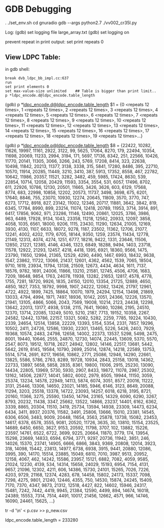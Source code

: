 # GDB Debugging

. ./set_env.sh
cd gnuradio
gdb --args python2.7 ./vv002_cr35l.py

Log:
(gdb) set logging file large_array.txt
(gdb) set logging on

prevent repeat in print output:
set print repeats 0

## View LDPC Table:

in gdb shell:
```
break dvb_ldpc_bb_impl.cc:637
run
set print elements 0
set max-value-size unlimited    ## Table is bigger than print limit..
p *ldpc_encode.d@ldpc_encode.table_length
```
(gdb) p *ldpc_encode.d@ldpc_encode.table_length
$1 = {0 <repeats 12 times>, 1 <repeats 12 times>, 2 <repeats 12 times>, 3 <repeats 12 times>, 4 <repeats 12 times>, 5 <repeats 12 times>, 6 <repeats 12 times>, 7 <repeats 12 times>,
  8 <repeats 12 times>, 9 <repeats 12 times>, 10 <repeats 12 times>, 11 <repeats 12 times>, 12 <repeats 12 times>, 13 <repeats 12 times>, 14 <repeats 12 times>, 15 <repeats 12 times>,
  16 <repeats 12 times>, 17 <repeats 12 times>, 18 <repeats 12 times>, 19 <repeats 12 times>...}


(gdb) p *ldpc_encode.p@ldpc_encode.table_length
  $8 = {22422, 10282, 11626, 19997, 11161, 2922, 3122, 99, 5625, 17064, 8270, 179, 22494, 10354, 11698, 20069, 11233, 2994, 3194, 171, 5697, 17136, 8342, 251, 22566, 10426, 11770, 20141, 11305, 3066,
    3266, 243, 5769, 17208, 8414, 323, 22638, 10498, 11842, 20213, 11377, 3138, 3338, 315, 5841, 17280, 8486, 395, 22710, 10570, 11914, 20285, 11449, 3210, 3410, 387, 5913, 17352, 8558, 467, 22782,
    10642, 11986, 20357, 11521, 3282, 3482, 459, 5985, 17424, 8630, 539, 22854, 10714, 12058, 20429, 11593, 3354, 3554, 531, 6057, 17496, 8702, 611, 22926, 10786, 12130, 20501, 11665, 3426, 3626, 603,
    6129, 17568, 8774, 683, 22998, 10858, 12202, 20573, 11737, 3498, 3698, 675, 6201, 17640, 8846, 755, 23070, 10930, 12274, 20645, 11809, 3570, 3770, 747, 6273, 17712, 8918, 827, 23142, 11002, 12346,
    20717, 11881, 3642, 3842, 819, 6345, 17784, 8990, 899, 23214, 11074, 12418, 20789, 11953, 3714, 3914, 891, 6417, 17856, 9062, 971, 23286, 11146, 12490, 20861, 12025, 3786, 3986, 963, 6489, 17928,
    9134, 1043, 23358, 11218, 12562, 20933, 12097, 3858, 4058, 1035, 6561, 18000, 9206, 1115, 23430, 11290, 12634, 21005, 12169, 3930, 4130, 1107, 6633, 18072, 9278, 1187, 23502, 11362, 12706, 21077,
    12241, 4002, 4202, 1179, 6705, 18144, 9350, 1259, 23574, 11434, 12778, 21149, 12313, 4074, 4274, 1251, 6777, 18216, 9422, 1331, 23646, 11506, 12850, 21221, 12385, 4146, 4346, 1323, 6849, 18288,
    9494, 1403, 23718, 11578, 12922, 21293, 12457, 4218, 4418, 1395, 6921, 18360, 9566, 1475, 23790, 11650, 12994, 21365, 12529, 4290, 4490, 1467, 6993, 18432, 9638, 1547, 23862, 11722, 13066, 21437,
    12601, 4362, 4562, 1539, 7065, 18504, 9710, 1619, 23934, 11794, 13138, 21509, 12673, 4434, 4634, 1611, 7137, 18576, 9782, 1691, 24006, 11866, 13210, 21581, 12745, 4506, 4706, 1683, 7209, 18648,
    9854, 1763, 24078, 11938, 13282, 21653, 12817, 4578, 4778, 1755, 7281, 18720, 9926, 1835, 24150, 12010, 13354, 21725, 12889, 4650, 4850, 1827, 7353, 18792, 9998, 1907, 24222, 12082, 13426, 21797,
    12961, 4722, 4922, 1899, 7425, 18864, 10070, 1979, 24294, 12154, 13498, 21869, 13033, 4794, 4994, 1971, 7497, 18936, 10142, 2051, 24366, 12226, 13570, 21941, 13105, 4866, 5066, 2043, 7569, 19008,
    10214, 2123, 24438, 12298, 13642, 22013, 13177, 4938, 5138, 2115, 7641, 19080, 10286, 2195, 24510, 12370, 13714, 22085, 13249, 5010, 5210, 2187, 7713, 19152, 10358, 2267, 24582, 12442, 13786,
    22157, 13321, 5082, 5282, 2259, 7785, 19224, 10430, 2339, 24654, 12514, 13858, 22229, 13393, 5154, 5354, 2331, 7857, 19296, 10502, 2411, 24726, 12586, 13930, 22301, 13465, 5226, 5426, 2403, 7929,
    19368, 10574, 2483, 24798, 12658, 14002, 22373, 13537, 5298, 5498, 2475, 8001, 19440, 10646, 2555, 24870, 12730, 14074, 22445, 13609, 5370, 5570, 2547, 8073, 19512, 10718, 2627, 24942, 12802,
    14146, 22517, 13681, 5442, 5642, 2619, 8145, 19584, 10790, 2699, 25014, 12874, 14218, 22589, 13753, 5514, 5714, 2691, 8217, 19656, 10862, 2771, 25086, 12946, 14290, 22661, 13825, 5586, 5786, 2763,
    8289, 19728, 10934, 2843, 25158, 13018, 14362, 22733, 13897, 5658, 5858, 2835, 8361, 19800, 11006, 2915, 25230, 13090, 14434, 22805, 13969, 5730, 5930, 2907, 8433, 19872, 11078, 2987, 25302,
    13162, 14506, 22877, 14041, 5802, 6002, 2979, 8505, 19944, 11150, 3059, 25374, 13234, 14578, 22949, 14113, 5874, 6074, 3051, 8577, 20016, 11222, 3131, 25446, 13306, 14650, 23021, 14185, 5946,
    6146, 3123, 8649, 20088, 11294, 3203, 25518, 13378, 14722, 23093, 14257, 6018, 6218, 3195, 8721, 20160, 11366, 3275, 25590, 13450, 14794, 23165, 14329, 6090, 6290, 3267, 8793, 20232, 11438, 3347,
    25662, 13522, 14866, 23237, 14401, 6162, 6362, 3339, 8865, 20304, 11510, 3419, 25734, 13594, 14938, 23309, 14473, 6234, 6434, 3411, 8937, 20376, 11582, 3491, 25806, 13666, 15010, 23381, 14545,
    6306, 6506, 3483, 9009, 20448, 11654, 3563, 25878, 13738, 15082, 23453, 14617, 6378, 6578, 3555, 9081, 20520, 11726, 3635, 30, 13810, 15154, 23525, 14689, 6450, 6650, 3627, 9153, 20592, 11798,
    3707, 102, 13882, 15226, 23597, 14761, 6522, 6722, 3699, 9225, 20664, 11870, 3779, 174, 13954, 15298, 23669, 14833, 6594, 6794, 3771, 9297, 20736, 11942, 3851, 246, 14026, 15370, 23741, 14905,
    6666, 6866, 3843, 9369, 20808, 12014, 3923, 318, 14098, 15442, 23813, 14977, 6738, 6938, 3915, 9441, 20880, 12086, 3995, 390, 14170, 15514, 23885, 15049, 6810, 7010, 3987, 9513, 20952, 12158,
    4067, 462, 14242, 15586, 23957, 15121, 6882, 7082, 4059, 9585, 21024, 12230, 4139, 534, 14314, 15658, 24029, 15193, 6954, 7154, 4131, 9657, 21096, 12302, 4211, 606, 14386, 15730, 24101, 15265,
    7026, 7226, 4203, 9729, 21168, 12374, 4283, 678, 14458, 15802, 24173, 15337, 7098, 7298, 4275, 9801, 21240, 12446, 4355, 750, 14530, 15874, 24245, 15409, 7170, 7370, 4347, 9873, 21312, 12518,
    4427, 822, 14602, 15946, 24317, 15481, 7242, 7442, 4419, 9945, 21384, 12590, 4499, 894, 14674, 16018, 24389, 15553, 7314, 7514, 4491, 10017, 21456, 12662, 4571, 966, 14746, 16090, 24461, 15625, ...}

tr -d '\n' < p.csv >> p_new.csv

ldpc_encode.table_length = 233280
